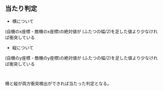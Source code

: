 ## 当たり判定

* 横について

(自機のx座標 - 敵機のx座標)の絶対値が
(ふたつの幅/2)を足した値より少なければ衝突している

* 縦について

(自機のy座標 - 敵機のy座標)の絶対値が
(ふたつの幅/2)を足した値より少なければ衝突している

<br>

横と縦が両方衝突検出ができれば当たった判定となる。
